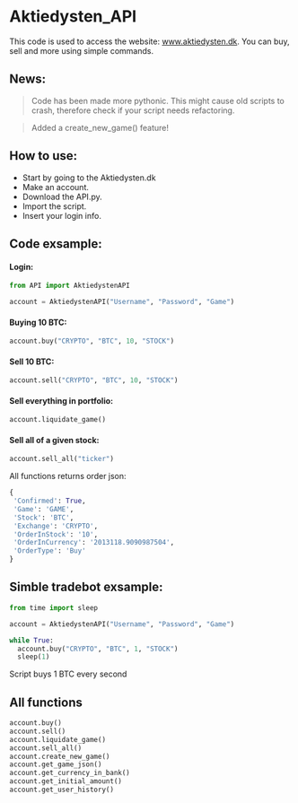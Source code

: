# Aktiedysten_API
This code is used to access the website: www.aktiedysten.dk.
You can buy, sell and more using simple commands.

## News:
> Code has been made more pythonic.
> This might cause old scripts to crash, therefore check if your script needs refactoring.

> Added a create_new_game() feature!



## How to use:

  - Start by going to the Aktiedysten.dk
  - Make an account.
  - Download the API.py.
  - Import the script.
  - Insert your login info.

## Code exsample:

#### Login:
```py
from API import AktiedystenAPI

account = AktiedystenAPI("Username", "Password", "Game")
```

#### Buying 10 BTC:
```py
account.buy("CRYPTO", "BTC", 10, "STOCK")
```

#### Sell 10 BTC:
```py
account.sell("CRYPTO", "BTC", 10, "STOCK")
```

#### Sell everything in portfolio:
```py
account.liquidate_game()
```

#### Sell all of a given stock:
```py
account.sell_all("ticker")
```


All functions returns order json:
```py
{
 'Confirmed': True,
 'Game': 'GAME',
 'Stock': 'BTC',
 'Exchange': 'CRYPTO',
 'OrderInStock': '10',
 'OrderInCurrency': '2013118.9090987504',
 'OrderType': 'Buy'
}
```

## Simble tradebot exsample:

```py
from time import sleep

account = AktiedystenAPI("Username", "Password", "Game")

while True:
  account.buy("CRYPTO", "BTC", 1, "STOCK")
  sleep(1)
```
Script buys 1 BTC every second

## All functions
```py
account.buy()
account.sell()
account.liquidate_game()
account.sell_all()
account.create_new_game()
account.get_game_json()
account.get_currency_in_bank()
account.get_initial_amount()
account.get_user_history()
```
